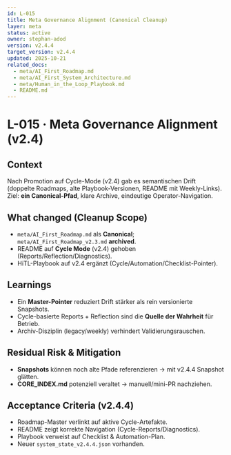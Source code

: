 ```yaml
---
id: L-015
title: Meta Governance Alignment (Canonical Cleanup)
layer: meta
status: active
owner: stephan-adod
version: v2.4.4
target_version: v2.4.4
updated: 2025-10-21
related_docs:
  - meta/AI_First_Roadmap.md
  - meta/AI_First_System_Architecture.md
  - meta/Human_in_the_Loop_Playbook.md
  - README.md
---
```


# L-015 · Meta Governance Alignment (v2.4)

## Context
Nach Promotion auf Cycle-Mode (v2.4) gab es semantischen Drift (doppelte Roadmaps, alte Playbook-Versionen, README mit Weekly-Links).  
Ziel: **ein Canonical-Pfad**, klare Archive, eindeutige Operator-Navigation.

## What changed (Cleanup Scope)
- `meta/AI_First_Roadmap.md` als **Canonical**; `meta/AI_First_Roadmap_v2.3.md` **archived**.
- README auf **Cycle Mode** (v2.4) gehoben (Reports/Reflection/Diagnostics).
- HiTL-Playbook auf v2.4 ergänzt (Cycle/Automation/Checklist-Pointer).

## Learnings
- Ein **Master-Pointer** reduziert Drift stärker als rein versionierte Snapshots.
- Cycle-basierte Reports + Reflection sind die **Quelle der Wahrheit** für Betrieb.
- Archiv-Disziplin (legacy/weekly) verhindert Validierungsrauschen.

## Residual Risk & Mitigation
- **Snapshots** können noch alte Pfade referenzieren → mit v2.4.4 Snapshot glätten.
- **CORE_INDEX.md** potenziell veraltet → manuell/mini-PR nachziehen.

## Acceptance Criteria (v2.4.4)
- Roadmap-Master verlinkt auf aktive Cycle-Artefakte.
- README zeigt korrekte Navigation (Cycle-Reports/Diagnostics).
- Playbook verweist auf Checklist & Automation-Plan.
- Neuer `system_state_v2.4.4.json` vorhanden.
